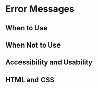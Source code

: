 # Error Messages

## When to Use

## When Not to Use

## Accessibility and Usability

## HTML and CSS
